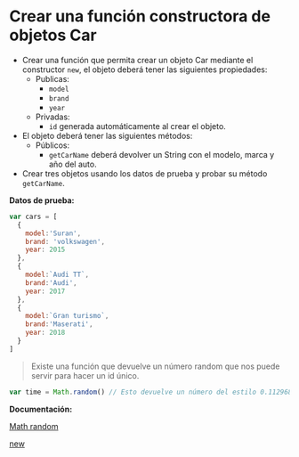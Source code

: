 # Crear una función constructora de objetos Car

- Crear una función que permita crear un objeto Car mediante el constructor `new`, el objeto deberá tener las siguientes propiedades:
   - Publicas:
      - `model`
      - `brand`
      - `year`
    - Privadas:
      - `id` generada automáticamente al crear el objeto.
- El objeto deberá tener las siguientes métodos:
   - Públicos:
     - `getCarName` deberá devolver un String con el modelo, marca y año del auto.
- Crear tres objetos usando los datos de prueba y probar su método `getCarName`.

**Datos de prueba:**

```js
var cars = [
  {
    model:'Suran',
    brand: 'volkswagen',
    year: 2015
  },
  {
    model:`Audi TT`,
    brand:'Audi',
    year: 2017
  },
  {
    model:`Gran turismo`,
    brand:'Maserati',
    year: 2018
  }
]
```

> Existe una función que devuelve un número random que nos puede servir para hacer un id único.

```js
var time = Math.random() // Esto devuelve un número del estilo 0.11296860298890499
```

**Documentación:**

[Math random](https://developer.mozilla.org/en-US/docs/Web/JavaScript/Reference/Global_Objects/Math/random)

[new](https://developer.mozilla.org/en-US/docs/Web/JavaScript/Reference/Operators/new)
